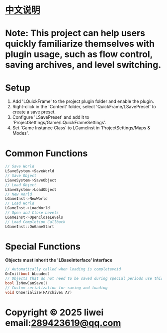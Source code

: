 # [中文说明](./README_cn.md)

# Note: This project can help users quickly familiarize themselves with plugin usage, such as flow control, saving archives, and level switching.

# Setup
 1. Add 'LQuickFrame' to the project plugin folder and enable the plugin.
 2. Right-click in the 'Content' folder, select 'QuickFrame/LSavePreset' to create a save preset.
 3. Configure 'LSavePreset' and add it to 'ProjectSettings/Game/LQuickFrameSettings'.
 4. Set 'Game Instance Class' to LGameInst in 'ProjectSettings/Maps & Modes'.
 
# Common Functions
 ```C++  
 // Save World
 LSaveSystem->SaveWorld
 // Save Object
 LSaveSystem->SaveObject
 // Load Object
 LSaveSystem->LoadObject
 // New World
 LGameInst->NewWorld
 // Load World
 LGameInst->LoadWorld
 // Open and Close Levels
 LGameInst->OpenCloseLevels
 // Load Completion Callback
 LGameInst::OnGameStart
 ```

# Special Functions
 **Objects must inherit the 'LBaseInterface' interface**

 ```c++
 // Automatically called when loading is completevoid 
 OnInit(bool bLoaded)
 // Objects that do not need to be saved during special periods use this
 bool IsNowCanSave()
 // Custom serialization for saving and loading
 void OnSerialize(FArchive& Ar)
 ```

 # Copyright © 2025 liwei   email:289423619@qq.com